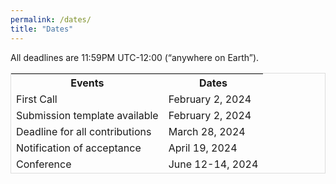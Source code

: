 ```yaml
---
permalink: /dates/
title: "Dates"
---
```

<html>
<head>
<meta name="viewport" content="width=device-width, initial-scale=1">
<style>
table {
  border-collapse: separate;
  border-spacing: 0;
  width: 100%;
  border: 1px solid #ddd; 
}
  
th, td {
  text-align: left;
  padding: 20px;
}

tr:nth-child(even) {
  background-color: #ffebcd;
}
</style>
</head>
<body>

<p>All deadlines are 11:59PM UTC-12:00 (“anywhere on Earth”).</p>

<table>
  <tr>
    <th>Events</th>
    <th>Dates</th>
  </tr>
  <tr>
     <td>First Call</td>
     <td>February 2, 2024</td>
  </tr>
  <tr>
    <td>Submission template available</td>
    <td>February 2, 2024</td>
  </tr>
  <tr>
    <td>Deadline for all contributions</td>
    <td>March 28, 2024</td>
  </tr>
  <tr>
    <td>Notification of acceptance</td>
    <td>April 19, 2024</td>
  </tr>
  <tr>
    <td>Conference</td>
    <td>June 12-14, 2024</td>
  </tr>
</table>

</body>
</html>
